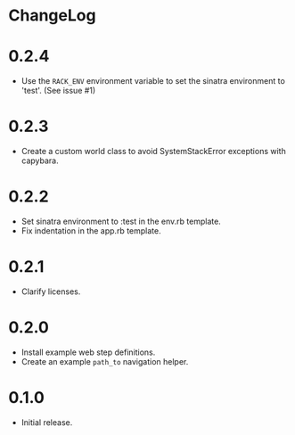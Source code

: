 ChangeLog
=========

# 0.2.4
* Use the `RACK_ENV` environment variable to set the
  sinatra environment to 'test'. (See issue #1)

# 0.2.3
* Create a custom world class to avoid SystemStackError
  exceptions with capybara.

# 0.2.2
* Set sinatra environment to :test in the env.rb template.
* Fix indentation in the app.rb template.

# 0.2.1
* Clarify licenses.

# 0.2.0
* Install example web step definitions.
* Create an example `path_to` navigation helper.

# 0.1.0
* Initial release.
